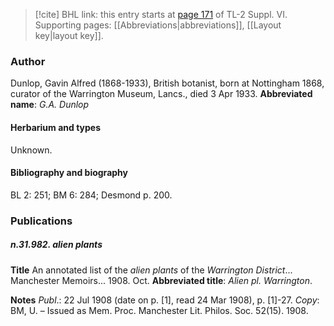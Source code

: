 > [!cite] BHL link: this entry starts at [page 171](https://www.biodiversitylibrary.org/page/33260159) of TL-2 Suppl. VI.
> Supporting pages: [[Abbreviations|abbreviations]], [[Layout key|layout key]].

### Author

Dunlop, Gavin Alfred (1868-1933), British botanist, born at Nottingham 1868, curator of the Warrington Museum, Lancs., died 3 Apr 1933. 
**Abbreviated name**: *G.A. Dunlop*

#### Herbarium and types

Unknown.

#### Bibliography and biography

BL 2: 251; BM 6: 284; Desmond p. 200.

### Publications

##### n.31.982. alien plants

**Title**
An annotated list of the *alien plants* of the *Warrington District*... Manchester Memoirs... 1908. Oct.
**Abbreviated title**: *Alien pl. Warrington*.

**Notes**
*Publ*.: 22 Jul 1908 (date on p. \[1\], read 24 Mar 1908), p. \[1\]-27. *Copy*: BM, U. – Issued as Mem. Proc. Manchester Lit. Philos. Soc. 52(15). 1908.

